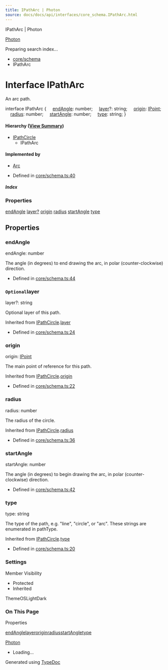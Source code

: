 ```yaml
---
title: IPathArc | Photon
source: docs/docs/api/interfaces/core_schema.IPathArc.html
---
```


IPathArc | Photon

[Photon](../index.md)




Preparing search index...

* [core/schema](../modules/core_schema.md)
* IPathArc

# Interface IPathArc

An arc path.

interface IPathArc {
    [endAngle](#endangle): number;
    [layer](#layer)?: string;
    [origin](#origin): [IPoint](core_schema.IPoint.md);
    [radius](#radius): number;
    [startAngle](#startangle): number;
    [type](#type): string;
}

#### Hierarchy ([View Summary](../hierarchy.md#core/schema.IPathArc))

* [IPathCircle](core_schema.IPathCircle.md)
  + IPathArc

#### Implemented by

* [Arc](../classes/core_paths.Arc.md)

* Defined in [core/schema.ts:40](https://github.com/mwhite454/photon/blob/main/packages/photon/src/core/schema.ts#L40)

##### Index

### Properties

[endAngle](#endangle)
[layer?](#layer)
[origin](#origin)
[radius](#radius)
[startAngle](#startangle)
[type](#type)

## Properties

### endAngle

endAngle: number

The angle (in degrees) to end drawing the arc, in polar (counter-clockwise) direction.

* Defined in [core/schema.ts:44](https://github.com/mwhite454/photon/blob/main/packages/photon/src/core/schema.ts#L44)

### `Optional`layer

layer?: string

Optional layer of this path.

Inherited from [IPathCircle](core_schema.IPathCircle.md).[layer](core_schema.IPathCircle.md#layer)

* Defined in [core/schema.ts:24](https://github.com/mwhite454/photon/blob/main/packages/photon/src/core/schema.ts#L24)

### origin

origin: [IPoint](core_schema.IPoint.md)

The main point of reference for this path.

Inherited from [IPathCircle](core_schema.IPathCircle.md).[origin](core_schema.IPathCircle.md#origin)

* Defined in [core/schema.ts:22](https://github.com/mwhite454/photon/blob/main/packages/photon/src/core/schema.ts#L22)

### radius

radius: number

The radius of the circle.

Inherited from [IPathCircle](core_schema.IPathCircle.md).[radius](core_schema.IPathCircle.md#radius)

* Defined in [core/schema.ts:36](https://github.com/mwhite454/photon/blob/main/packages/photon/src/core/schema.ts#L36)

### startAngle

startAngle: number

The angle (in degrees) to begin drawing the arc, in polar (counter-clockwise) direction.

* Defined in [core/schema.ts:42](https://github.com/mwhite454/photon/blob/main/packages/photon/src/core/schema.ts#L42)

### type

type: string

The type of the path, e.g. "line", "circle", or "arc". These strings are enumerated in pathType.

Inherited from [IPathCircle](core_schema.IPathCircle.md).[type](core_schema.IPathCircle.md#type)

* Defined in [core/schema.ts:20](https://github.com/mwhite454/photon/blob/main/packages/photon/src/core/schema.ts#L20)

### Settings

Member Visibility

* Protected
* Inherited

ThemeOSLightDark

### On This Page

Properties

[endAngle](#endangle)[layer](#layer)[origin](#origin)[radius](#radius)[startAngle](#startangle)[type](#type)

[Photon](../index.md)

* Loading...

Generated using [TypeDoc](https://typedoc.org/)
